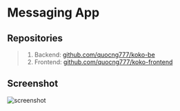 
# Messaging App
## Repositories
> 1. Backend: [github.com/quocng777/koko-be](https://github.com/quocng777/koko-be)
> 2. Frontend: [github.com/quocng777/koko-frontend](https://github.com/quocng777/koko-frontend)

## Screenshot
![screenshot](https://github.com/user-attachments/assets/23a61a89-4cd1-48da-855b-77dfbe12b50b)
